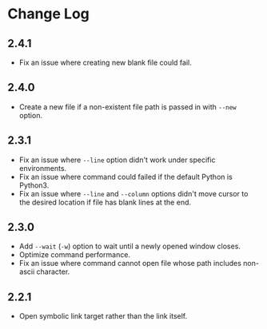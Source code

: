 
Change Log
==========================

2.4.1
--------------------------

- Fix an issue where creating new blank file could fail.


2.4.0
--------------------------

- Create a new file if a non-existent file path is passed in with `--new` option.


2.3.1
--------------------------

- Fix an issue where `--line` option didn't work under specific environments.
- Fix an issue where command could failed if the default Python is Python3.
- Fix an issue where `--line` and `--column` options didn't move cursor to the desired location if file has blank lines at the end.


2.3.0
--------------------------

- Add `--wait` (`-w`) option to wait until a newly opened window closes.
- Optimize command performance.
- Fix an issue where command cannot open file whose path includes non-ascii character.


2.2.1
--------------------------

- Open symbolic link target rather than the link itself.
